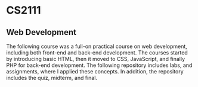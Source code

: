# CS2111
## Web Development 

The following course was a full-on practical course on web development, including both front-end and back-end development. The courses started by introducing basic HTML, then it moved to CSS, JavaScript, and finally PHP for back-end development. The following repository includes labs, and assignments, where I applied these concepts. In addition, the repository includes the quiz, midterm, and final.
